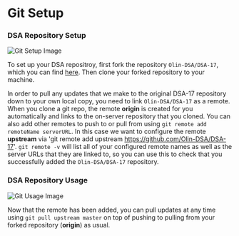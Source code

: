 # Git Setup

### DSA Repository Setup

![Git Setup Image](https://drive.google.com/uc?id=0B9O1OugmZywzdmlFdE42TWtTbFk "Setup")

To set up your DSA repositroy, first fork the repository `Olin-DSA/DSA-17`, which you can find [here](https://github.com/Olin-DSA/DSA-17).  Then clone your forked repository to your machine.

In order to pull any updates that we make to the original DSA-17 repository down to your own local copy, you need to link `Olin-DSA/DSA-17` as a remote.  When you clone a git repo, the remote **origin** is created for you automatically and links to the on-server repository that you cloned.  You can also add other remotes to push to or pull from using `git remote add remoteName serverURL`.  In this case we want to configure the remote **upstream** via 'git remote add upstream https://github.com/Olin-DSA/DSA-17'.  `git remote -v` will list all of your configured remote names as well as the server URLs that they are linked to, so you can use this to check that you successfully added the `Olin-DSA/DSA-17` repository.


### DSA Repository Usage

![Git Usage Image](https://drive.google.com/uc?id=0B9O1OugmZywzRGkxaVRkV1I5X0U "Usage")

Now that the remote has been added, you can pull updates at any time using `git pull upstream master` on top of pushing to pulling from your forked repository (**origin**) as usual.